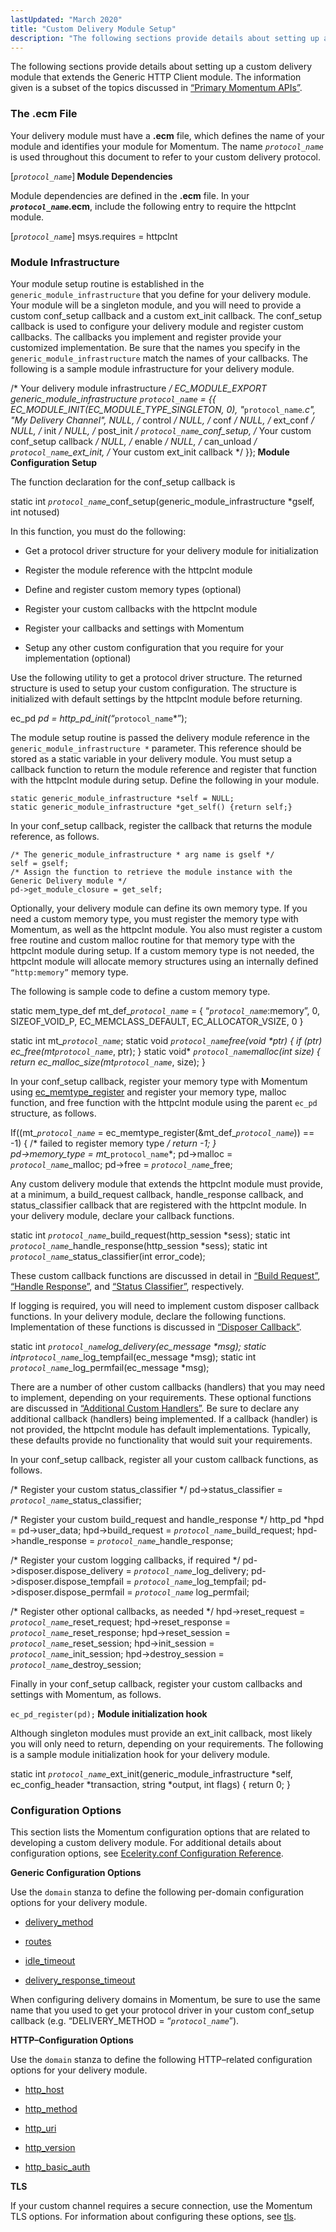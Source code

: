 ```yaml
---
lastUpdated: "March 2020"
title: "Custom Delivery Module Setup"
description: "The following sections provide details about setting up a custom delivery module that extends the Generic HTTP Client module The information given is a subset of the topics discussed in Section 1 3 Primary Momentum AP Is Your delivery module must have a ecm file which defines the name of..."
---
```


The following sections provide details about setting up a custom delivery module that extends the Generic HTTP Client module. The information given is a subset of the topics discussed in [“Primary Momentum APIs”](/momentum/3/3-api/arch-primary-apis).

### <a name="custom_channels.ecm.file"></a> The .ecm File

Your delivery module must have a **.ecm** file, which defines the name of your module and identifies your module for Momentum. The name *`protocol_name`* is used throughout this document to refer to your custom delivery protocol.

[*`protocol_name`*]**<a name="custom_channels.module.dependencies"></a> Module Dependencies**

Module dependencies are defined in the **.ecm** file. In your ***`protocol_name`*.ecm**, include the following entry to require the httpclnt module.

[*`protocol_name`*]
msys.requires = httpclnt
### <a name="custom_channels.module.infrastructure"></a> Module Infrastructure

Your module setup routine is established in the `generic_module_infrastructure` that you define for your delivery module. Your module will be a singleton module, and you will need to provide a custom conf_setup callback and a custom ext_init callback. The conf_setup callback is used to configure your delivery module and register custom callbacks. The callbacks you implement and register provide your customized implementation. Be sure that the names you specify in the `generic_module_infrastructure` match the names of your callbacks. The following is a sample module infrastructure for your delivery module.

/* Your delivery module infrastructure */ 
EC_MODULE_EXPORT
generic_module_infrastructure *`protocol_name`* = {{
    EC_MODULE_INIT(EC_MODULE_TYPE_SINGLETON, 0),
    "*`protocol_name`*.c",
    "My Delivery Channel",
    NULL,     /* control  */
    NULL,     /* conf     */
    NULL,     /* ext_conf */
    NULL,     /* init */
    NULL,     /* post_init */
    *`protocol_name`*_conf_setup, /* Your custom conf_setup callback  */
    NULL,     /* enable */
    NULL,     /* can_unload */
    *`protocol_name`*_ext_init, /* Your custom ext_init callback */
}};**<a name="custom_channels.config.routine"></a> Module Configuration Setup**

The function declaration for the conf_setup callback is

static int *`protocol_name`*_conf_setup(generic_module_infrastructure *gself, int notused)

In this function, you must do the following:

*   Get a protocol driver structure for your delivery module for initialization

*   Register the module reference with the httpclnt module

*   Define and register custom memory types (optional)

*   Register your custom callbacks with the httpclnt module

*   Register your callbacks and settings with Momentum

*   Setup any other custom configuration that you require for your implementation (optional)

Use the following utility to get a protocol driver structure. The returned structure is used to setup your custom configuration. The structure is initialized with default settings by the httpclnt module before returning.

ec_pd *pd = http_pd_init(“*`protocol_name`*”);

The module setup routine is passed the delivery module reference in the `generic_module_infrastructure *` parameter. This reference should be stored as a static variable in your delivery module. You must setup a callback function to return the module reference and register that function with the httpclnt module during setup. Define the following in your module.

```
static generic_module_infrastructure *self = NULL;
static generic_module_infrastructure *get_self() {return self;}
```

In your conf_setup callback, register the callback that returns the module reference, as follows.

```
/* The generic_module_infrastructure * arg name is gself */          
self = gself;  
/* Assign the function to retrieve the module instance with the Generic Delivery module */
pd->get_module_closure = get_self;
```

Optionally, your delivery module can define its own memory type. If you need a custom memory type, you must register the memory type with Momentum, as well as the httpclnt module. You also must register a custom free routine and custom malloc routine for that memory type with the httpclnt module during setup. If a custom memory type is not needed, the httpclnt module will allocate memory structures using an internally defined `“http:memory”` memory type.

The following is sample code to define a custom memory type.

static mem_type_def mt_def_*`protocol_name`* = {
 “*`protocol_name`*:memory”,
 0,
  SIZEOF_VOID_P,
  EC_MEMCLASS_DEFAULT,
  EC_ALLOCATOR_VSIZE,
  0
}

static int mt_*`protocol_name`*;
static void *`protocol_name`*_free(void *ptr) 
          { if (ptr) ec_free(mt_*`protocol_name`*, ptr); }
static void* *`protocol_name`*_malloc(int size) 
          { return ec_malloc_size(mt_*`protocol_name`*, size); }

In your conf_setup callback, register your memory type with Momentum using [ec_memtype_register](/momentum/3/3-api/apis-ec-memtype-register) and register your memory type, malloc function, and free function with the httpclnt module using the parent `ec_pd` structure, as follows.

If((mt_*`protocol_name`* = ec_memtype_register(&mt_def_*`protocol_name`*)) == -1)
{
	/* failed to register memory type */
	return -1;
}  
pd->memory_type = mt_*`protocol_name`*;
pd->malloc = *`protocol_name`*_malloc;
pd->free = *`protocol_name`*_free;

Any custom delivery module that extends the httpclnt module must provide, at a minimum, a build_request callback, handle_response callback, and status_classifier callback that are registered with the httpclnt module. In your delivery module, declare your callback functions.

static int *`protocol_name`*_build_request(http_session *sess);
static int *`protocol_name`*_handle_response(http_session *sess);
static int *`protocol_name`*_status_classifier(int error_code);

These custom callback functions are discussed in detail in [“Build Request”](/momentum/3/3-api/custom-channels-custom-routines#custom_channels.build.request), [“Handle Response”](/momentum/3/3-api/custom-channels-custom-routines#custom_channels.handle.response), and [“Status Classifier”](/momentum/3/3-api/custom-channels-custom-routines#custom_channels.status.classifier), respectively.

If logging is required, you will need to implement custom disposer callback functions. In your delivery module, declare the following functions. Implementation of these functions is discussed in [“Disposer Callback”](/momentum/3/3-api/custom-channels-custom-routines#custom_channels.disposer).

static int *`protocol_name`*_log_delivery(ec_message *msg);
static int_*`protocol_name`*_log_tempfail(ec_message *msg);
static int *`protocol_name`*_log_permfail(ec_message *msg);

There are a number of other custom callbacks (handlers) that you may need to implement, depending on your requirements. These optional functions are discussed in [“Additional Custom Handlers”](/momentum/3/3-api/custom-channels-custom-routines#custom_channels.optional.handlers). Be sure to declare any additional callback (handlers) being implemented. If a callback (handler) is not provided, the httpclnt module has default implementations. Typically, these defaults provide no functionality that would suit your requirements.

In your conf_setup callback, register all your custom callback functions, as follows.

/* Register your custom status_classifier */
pd->status_classifier = *`protocol_name`*_status_classifier;

/* Register your custom build_request and handle_response */
http_pd *hpd = pd->user_data;
hpd->build_request = *`protocol_name`*_build_request;
hpd->handle_response = *`protocol_name`*_handle_response;

/* Register your custom logging callbacks, if required */
pd->disposer.dispose_delivery = *`protocol_name`*_log_delivery;
pd->disposer.dispose_tempfail = *`protocol_name`*_log_tempfail;
pd->disposer.dispose_permfail = *`protocol_name`* log_permfail;

/* Register other optional callbacks, as needed */
hpd->reset_request = *`protocol_name`*_reset_request;
hpd->reset_response = *`protocol_name`*_reset_response;
hpd->reset_session = *`protocol_name`*_reset_session;
hpd->init_session = *`protocol_name`*_init_session;
hpd->destroy_session = *`protocol_name`*_destroy_session;

Finally in your conf_setup callback, register your custom callbacks and settings with Momentum, as follows.

`ec_pd_register(pd);`**<a name="custom_channels.init.hook"></a> Module initialization hook**

Although singleton modules must provide an ext_init callback, most likely you will only need to return, depending on your requirements. The following is a sample module initialization hook for your delivery module.

static int *`protocol_name`*_ext_init(generic_module_infrastructure *self,
  ec_config_header *transaction, string *output, int flags)
{
  return 0;
}
### <a name="custom_channels.configuration.options"></a> Configuration Options

This section lists the Momentum configuration options that are related to developing a custom delivery module. For additional details about configuration options, see [Ecelerity.conf Configuration Reference](/momentum/3/3-reference/conf-ref).

**<a name="custom_channels.generic.options"></a> Generic Configuration Options**

Use the `domain` stanza to define the following per-domain configuration options for your delivery module.

*   [delivery_method](/momentum/3/3-reference/3-reference-conf-ref-delivery-method)

*   [routes](/momentum/3/3-reference/3-reference-conf-ref-routes)

*   [idle_timeout](/momentum/3/3-reference/3-reference-conf-ref-idle-timeout)

*   [delivery_response_timeout](/momentum/3/3-reference/3-reference-conf-ref-delivery-response-timeout)

When configuring delivery domains in Momentum, be sure to use the same name that you used to get your protocol driver in your custom conf_setup callback (e.g. “DELIVERY_METHOD = “*`protocol_name`*”).

**<a name="custom_channels.http.options"></a> HTTP–Configuration Options**

Use the `domain` stanza to define the following HTTP–related configuration options for your delivery module.

*   [http_host](/momentum/3/3-reference/3-reference-conf-ref-http-host)

*   [http_method](/momentum/3/3-reference/3-reference-conf-ref-http-method)

*   [http_uri](/momentum/3/3-reference/3-reference-conf-ref-http-uri)

*   [http_version](/momentum/3/3-reference/3-reference-conf-ref-http-version)

*   [http_basic_auth](/momentum/3/3-reference/3-reference-conf-ref-http-basic-auth)

**<a name="custom_channels.tls"></a> TLS**

If your custom channel requires a secure connection, use the Momentum TLS options. For information about configuring these options, see [tls](/momentum/3/3-reference/conf-ref-tls).